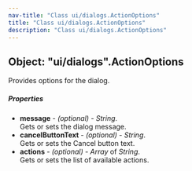 ```yaml
---
nav-title: "Class ui/dialogs.ActionOptions"
title: "Class ui/dialogs.ActionOptions"
description: "Class ui/dialogs.ActionOptions"
---
```

## Object: "ui/dialogs".ActionOptions  
Provides options for the dialog.

##### Properties
 - **message** - _(optional)_ - _String_.    
  Gets or sets the dialog message.
 - **cancelButtonText** - _(optional)_ - _String_.    
  Gets or sets the Cancel button text.
 - **actions** - _(optional)_ - _Array_ of _String_.    
  Gets or sets the list of available actions.